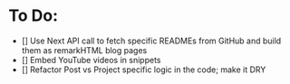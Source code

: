 # To Do:

- [] Use Next API call to fetch specific READMEs from GitHub and build them as remarkHTML blog pages
- [] Embed YouTube videos in snippets
- [] Refactor Post vs Project specific logic in the code; make it DRY